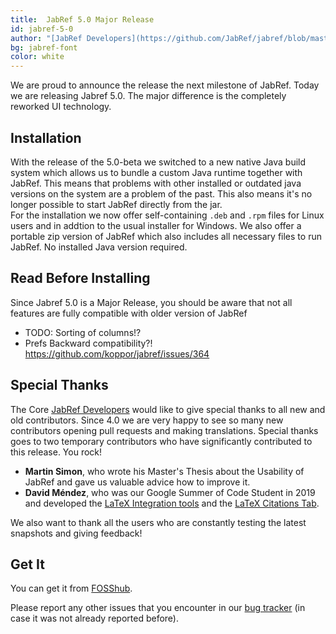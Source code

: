 ```yaml
---
title:  JabRef 5.0 Major Release 
id: jabref-5-0
author: "[JabRef Developers](https://github.com/JabRef/jabref/blob/master/DEVELOPERS)" 
bg: jabref-font
color: white
---
```


We are proud to announce the release the next milestone of JabRef. Today we are releasing Jabref 5.0.
The major difference is the completely reworked UI technology.


## Installation

With the release of the 5.0-beta we switched to a new native Java build system which allows us to bundle a custom Java runtime together with JabRef.
This means that problems with other installed or outdated java versions on the system are a problem of the past. This also means it's no longer possible to start JabRef directly from the jar.  
For the installation we now offer self-containing `.deb` and `.rpm` files for Linux users and in addtion to the usual installer for Windows.
We also offer a portable zip version of JabRef which also includes all necessary files to run JabRef.
No installed Java version required.

## Read Before Installing

Since Jabref 5.0 is a Major Release, you should be aware that not all features are fully compatible with older version of JabRef

* TODO: Sorting of columns!?
* Prefs Backward compatibility?! https://github.com/koppor/jabref/issues/364


## Special Thanks

The Core [JabRef Developers](https://github.com/JabRef/jabref/blob/master/DEVELOPERS) would like to give special thanks to all new and old contributors. Since 4.0 we are very happy to see so many new contributors opening pull requests and making translations.
Special thanks goes to two temporary contributors who have significantly contributed to this release. You rock!

* **Martin Simon**, who wrote his Master's Thesis about the Usability of JabRef and gave us valuable advice how to improve it.
* **David Méndez**, who was our Google Summer of Code Student in 2019 and developed the [LaTeX Integration tools](http://blog.jabref.org/#june-11-2019-%E2%80%93-google-summer-of-code-2019-user-interface) and the [LaTeX Citations Tab](http://blog.jabref.org/#august-06-2019-%E2%80%93-google-summer-of-code-2019-latex-citations-tab).

We also want to thank all the users who are constantly testing the latest snapshots and giving feedback!

## Get It

You can get it from [FOSShub](https://www.fosshub.com/JabRef-old.html).

Please report any other issues that you encounter in our [bug tracker](https://github.com/JabRef/jabref/issues) (in case it was not already reported before).

